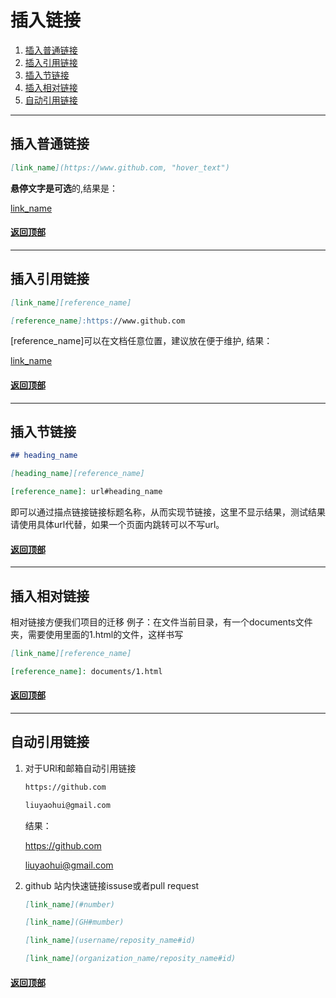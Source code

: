 [0.0]: #插入链接
[1.0]: #插入普通链接
[2.0]: #插入引用链接
[3.0]: #插入节链接
[4.0]: #插入相对链接
[5.0]: #自动引用链接

# 插入链接
1. [插入普通链接][1.0]
2. [插入引用链接][2.0]
3. [插入节链接][3.0]
4. [插入相对链接][4.0]
5. [自动引用链接][5.0]
---
## 插入普通链接
```Markdown
[link_name](https://www.github.com, "hover_text")
```
**悬停文字是可选**的,结果是：

[link_name](https://www.github.com, "hover_text")

#### [返回顶部][0.0]
---
## 插入引用链接
```Markdown
[link_name][reference_name]

[reference_name]:https://www.github.com
```
\[reference_name]可以在文档任意位置，建议放在便于维护, 结果：

[link_name][reference_name]

[reference_name]:https://www.github.com

#### [返回顶部][0.0]
---
## 插入节链接
```Markdown
## heading_name

[heading_name][reference_name]

[reference_name]: url#heading_name
```
即可以通过描点链接链接标题名称，从而实现节链接，这里不显示结果，测试结果请使用具体url代替，如果一个页面内跳转可以不写url。

#### [返回顶部][0.0]
---
## 插入相对链接
相对链接方便我们项目的迁移
例子：在文件当前目录，有一个documents文件夹，需要使用里面的1.html的文件，这样书写
```Markdown
[link_name][reference_name]

[reference_name]: documents/1.html
```
#### [返回顶部][0.0]

---
## 自动引用链接
1. 对于URl和邮箱自动引用链接
    ```Markdown
    https://github.com

    liuyaohui@gmail.com
    ```
    结果：

    https://github.com

    liuyaohui@gmail.com

2. github 站内快速链接issuse或者pull request
    ```Markdown
    [link_name](#number)

    [link_name](GH#mumber)

    [link_name](username/reposity_name#id)

    [link_name](organization_name/reposity_name#id)
    ```

#### [返回顶部][0.0]

